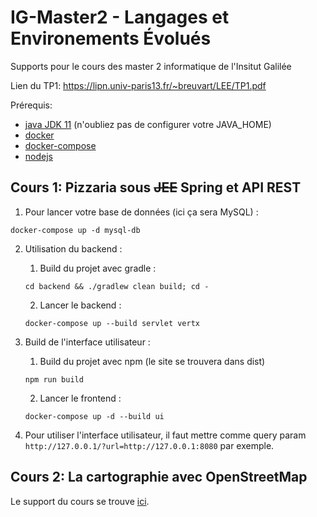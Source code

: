 # IG-Master2 - Langages et Environements Évolués

Supports pour le cours des master 2 informatique de l'Insitut Galilée

Lien du TP1: <https://lipn.univ-paris13.fr/~breuvart/LEE/TP1.pdf>

Prérequis:

-   [java JDK 11](https://openjdk.java.net/) (n'oubliez pas de configurer votre JAVA_HOME)
-   [docker](https://docs.docker.com/install/#supported-platforms)
-   [docker-compose](https://docs.docker.com/compose/install/)
-   [nodejs](https://nodejs.org/en/download/package-manager/)

## Cours 1: Pizzaria sous ~~JEE~~ Spring et API REST

1.  Pour lancer votre base de données (ici ça sera MySQL) :

  `docker-compose up -d mysql-db`

2.  Utilisation du backend :

    1.  Build du projet avec gradle :

      `cd backend && ./gradlew clean build; cd -`

    2.  Lancer le backend :

      `docker-compose up --build servlet vertx`

3.  Build de l'interface utilisateur :

    1.  Build du projet avec npm (le site se trouvera dans dist)

      `npm run build`

    2.  Lancer le frontend :

    `docker-compose up -d --build ui`

4.  Pour utiliser l'interface utilisateur, il faut mettre comme query param `http://127.0.0.1/?url=http://127.0.0.1:8080` par exemple.

## Cours 2: La cartographie avec OpenStreetMap

Le support du cours se trouve [ici](https://joxit.dev/IG-Master2/osm/).

